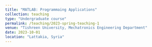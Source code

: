 ```yaml
---
title: "MATLAB: Programmaing Applications"
collection: teaching
type: "Undergraduate course"
permalink: /teaching/2023-spring-teaching-1
venue: "Tishreen University, Mechatronics Engineering Department"
date: 2023-10-01
location: "Lattakia, Syria"
---
```



